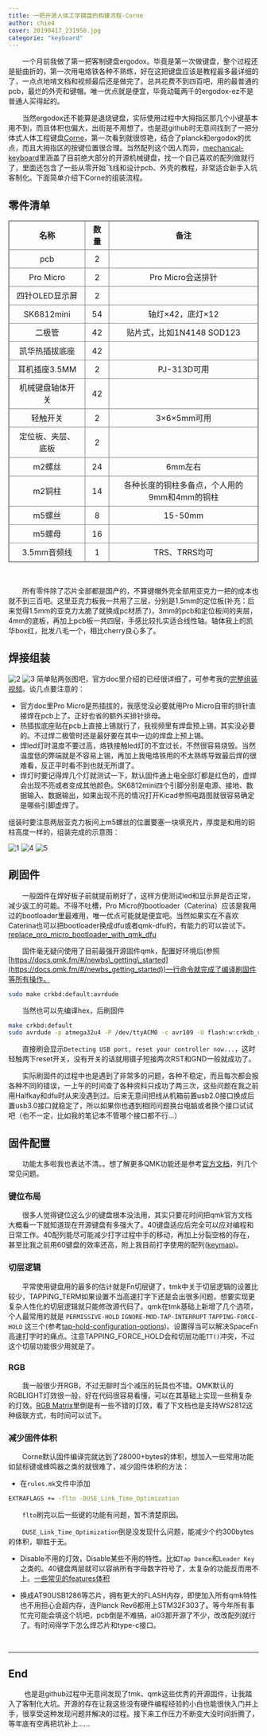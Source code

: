 ```yaml
---
title: 一把开源人体工学键盘的构建流程-Corne
author: chie4
cover: 20190417_231950.jpg
categorie: "keyboard"
---
```


<style>
table {
border-collapse: collapse;
border-spacing: 0;
box-sizing: border-box;
}
table,th,td {
border: 1px solid grey;
line-height: 1.5;
}
td {
padding: 6px 13px;
}
</style>

&emsp;&emsp;一个月前我做了第一把客制键盘ergodox。毕竟是第一次做键盘，整个过程还是挺曲折的，第一次用电烙铁各种不熟练，好在这把键盘应该是教程最多最详细的了，一点点地啃文档和视频最后还是做完了。总共花费不到四百吧，用的最普通的pcb，最烂的外壳和键帽。唯一优点就是便宜，毕竟动辄两千的ergodox-ez不是普通人买得起的。

&emsp;&emsp;当然ergodox还不能算是退烧键盘，实际使用过程中大拇指区那几个小键基本用不到，而且体积也偏大，出街是不用想了。也是逛github时无意间找到了一把分体式人体工程键盘[Corne](https://github.com/foostan/crkbd)，第一次看到就很惊艳，结合了planck和ergodox的优点，而且大拇指区的按键位置很合理。当然配列这个因人而异，[mechanical-keyboard](https://github.com/help-14/mechanical-keyboard)里涵盖了目前绝大部分的开源机械键盘，找一个自己喜欢的配列做就行了，里面还包含了一些从零开始飞线和设计pcb、外壳的教程，非常适合新手入坑客制化。下面简单介绍下Corne的组装流程。

## 零件清单

| 名称 | 数量 | 备注 |
| :------: | :------:     | :------: |
| pcb | 2 |  |
| Pro Micro | 2 | Pro Micro会送排针 |
| 四针OLED显示屏 | 2 |   |
| SK6812mini | 54 | 轴灯×42，底灯×12 |
| 二极管 | 42 | 贴片式，比如1N4148 SOD123 |
| 凯华热插拔底座 | 42 |   |
| 耳机插座3.5MM | 2 | PJ-313D可用 |
| 机械键盘轴体开关 | 42 |   |
| 轻触开关 | 2 | 3×6×5mm可用 |
| 定位板、夹层、底板 | 2 |   |
| m2螺丝 | 24 | 6mm左右 |
| m2铜柱 | 14 | 各种长度的铜柱多备点，个人用的9mm和4mm的铜柱 |
| m5螺丝 | 8 | 15-50mm |
| m5螺母 | 16 |  |
| 3.5mm音频线 | 1 | TRS、TRRS均可 |

&emsp;
<div></div>

&emsp;&emsp;所有零件除了芯片全部都是国产的，不算键帽外壳全部用亚克力一把的成本也就不到三百吧。这里亚克力板我一共用了三层，分别是1.5mm的定位板(补充：后来觉得1.5mm的亚克力太脆了就换成pc材质了)，3mm的pcb和定位板间的夹层，4mm的底板，再加上pcb板一共四层，手感比较扎实适合线性轴。轴体我上的凯华box红，批发八毛一个，相比cherry良心多了。

## 焊接组装
![2](./20190418_172824.jpg)
![3](./20190418_172946.jpg)
简单贴两张图吧，官方doc里介绍的已经很详细了，可参考我的[完整组装视频](www.chie4.com)。谈几点要注意的：

   * 官方doc里Pro Micro是热插拔的，我感觉没必要就用Pro Micro自带的排针直接焊在pcb上了。正好也省的额外买排针排母。
   * 热插拔底座贴在pcb上直接上锡就行了，我视频里有焊盘预上锡，其实没必要的。不过焊二极管时还是最好要在其中一边的焊盘上预上锡。
   * 焊led灯时温度不要过高，烙铁接触led灯的不宜过长，不然很容易烧毁。当然温度低的弊端就是不容易上锡，再加上我电烙铁用的不太熟练导致最后焊的很难看，反正平时看不到也就无所谓了。
   * 焊灯时要记得焊几个灯就测试一下，默认固件通上电全部灯都是红色的，虚焊会出现不亮或者变成其他颜色。SK6812mini四个引脚分别是电源、接地、数据输入、数据输出，如果出现不亮的情况打开Kicad参照电路图就很容易确定是哪些引脚虚焊了。

组装时要注意两层亚克力板间上m5螺丝的位置要塞一块填充片，厚度是和用的铜柱高度一样的，组装完成的示意图：

![1](./20190418_172024.jpg)
![4](./20190417_233043.jpg)
![5](./20190417_231950.jpg)

## 刷固件

&emsp;&emsp;一般固件在焊好板子前就提前刷好了，这样方便测试led和显示屏是否正常，减少返工的可能。不得不吐槽，Pro Micro的bootloader（Caterina）应该是我用过的bootloader里最难用，唯一优点可能就是便宜吧。当然如果实在不喜欢Caterina也可以把bootloader换成dfu或者qmk-dfu的，有能力的可以尝试下。[replace\_pro\_micro\_bootloader\_with\_qmk\_dfu](https://www.reddit.com/r/olkb/comments/8sxgzb/replace_pro_micro_bootloader_with_qmk_dfu/)

&emsp;&emsp;固件毫无疑问使用了目前最强开源固件qmk，配置好环境后(参照[https://docs.qmk.fm/#/newbs\_getting\_started](https://docs.qmk.fm/#/newbs_getting_started))一行命令就完成了编译刷固件等所有操作。
``` bash
sudo make crkbd:default:avrdude
```
&emsp;&emsp;当然也可以先编译hex，后刷固件
``` bash
make crkbd:default
sudo avrdude -p atmega32u4 -P /dev/ttyACM0 -c avr109 -U flash:w:crkdb_rev1_default.hex
```

&emsp;&emsp;直接刷会显示`Detecting USB port, reset your controller now...`，这时轻触两下reset开关，没有开关的话就用镊子短接两次RST和GND一般就成功了。

&emsp;&emsp;实际刷固件的过程中也是遇到了非常多的问题，各种不稳定，而且每次都会报各种不同的错误，一上午的时间查了各种资料只成功了两三次，这些问题在我之前用Halfkay和dfu时从来没遇到过。后来无意间把线从机箱前置usb2.0接口换成后置usb3.0接口就稳定了，所以如果你也遇到相同问题换台电脑或者换个接口试试吧（也不一定，比如我的笔记本不管哪个接口都不行...）

## 固件配置

&emsp;&emsp;功能太多啦我也表达不清。。想了解更多QMK功能还是参考[官方文档](https://docs.qmk.fm/#/)，列几个常见问题。

### 键位布局

&emsp;&emsp;很多人觉得键位这么少的键盘根本没法用，其实只要花时间把qmk官方文档大概看一下就知道现在开源键盘有多强大了。40键盘适应后完全可以应对编程和日常工作。40配列能尽可能减少打字过程中手的移动，再加上分裂空格的存在，甚至比我之前用60键盘的效率还高，附上我目前打字使用的配列([keymap](https://github.com/chie4hao/qmk_firmware/blob/master/keyboards/crkbd/keymaps/chie4/keymap.c))。 

### 切层逻辑

&emsp;&emsp;平常使用键盘用的最多的估计就是Fn切层键了，tmk中关于切层逻辑的设置比较少，TAPPING\_TERM如果设置不当高速打字下还是会出很多问题，想要实现更复杂人性化的切层逻辑就只能修改源代码了。qmk在tmk基础上新增了几个选项，个人最常用的就是   `PERMISSIVE-HOLD` `IGNORE-MOD-TAP-INTERRUPT` `TAPPING-FORCE-HOLD` 这三个(参考[tap-hold-configuration-options](https://docs.qmk.fm/#/feature_advanced_keycodes?id=tap-hold-configuration-options))。设置得当可以解决SpaceFn高速打字时的痛点。注意TAPPING\_FORCE\_HOLD会和切层功能`TT()`冲突，不过这个切层功能很少用就是了。

### RGB
&emsp;&emsp;我一般很少开RGB，不过无聊时当个减压的玩具也不错。QMK默认的RGBLIGHT灯效很一般，好在代码很容易看懂，可以在其基础上实现一些稍复杂的灯效。[RGB Matrix](https://docs.qmk.fm/#/feature_rgb_matrix)里倒是有一些不错的灯效，看了下文档也是支持WS2812这种级联方式，有时间可以试下。

### 减少固件体积
&emsp;&emsp;Corne默认固件编译完就达到了28000+bytes的体积，想加入一些常用功能如鼠标键或蜂鸣器之类的就很难了，减少固件体积的方法：

* 在`rules.mk`文件中添加

``` bash
EXTRAFLAGS += -flto -DUSE_Link_Time_Optimization
```

&emsp;&emsp;`flto`刷完以后一些键的功能有问题，暂不清楚原因。

&emsp;&emsp;`DUSE_Link_Time_Optimization`倒是没发现什么问题，能减少个约300bytes的体积，聊胜于无。

* Disable不用的灯效，Disable某些不用的特性。比如`Tap Dance`和`Leader Key`之类的。40键盘两层就可以容纳所有字母数字符号了，太复杂的功能反而用不上。[一些常见的features体积](https://thomasbaart.nl/2018/12/01/reducing-firmware-size-in-qmk/)

* 换成AT90USB1286等芯片，拥有更大的FLASH内存，即使加入所有qmk特性也不用担心会超内存，连Planck Rev6都用上STM32F303了。等今年所有事忙完可能会填这个坑吧，pcb倒是不难搞，ai03那开源了不少，改改配列就行了。有时间得学下怎么焊芯片和type-c接口。
&emsp;
<div></div>
&emsp;

********

## End

&emsp;&emsp;
也是逛github过程中无意间发现了tmk、qmk这些优秀的开源固件，让我踏入了客制化大坑。开源的存在让我这些没有硬件编程经验的小白也能很快入门并上手，很享受这种发现问题并解决的过程。接下来工作压力不断变大没时间折腾了，等年底有空再把坑补上......

&emsp;&emsp;
